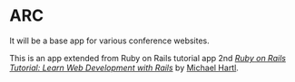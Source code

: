 # ARC

It will be a base app for various conference websites.

This is an app extended from Ruby on Rails tutorial app 2nd
[*Ruby on Rails Tutorial: Learn Web Development with Rails*](http://railstutorial.org/)
by [Michael Hartl](http://michaelhartl.com/). 
